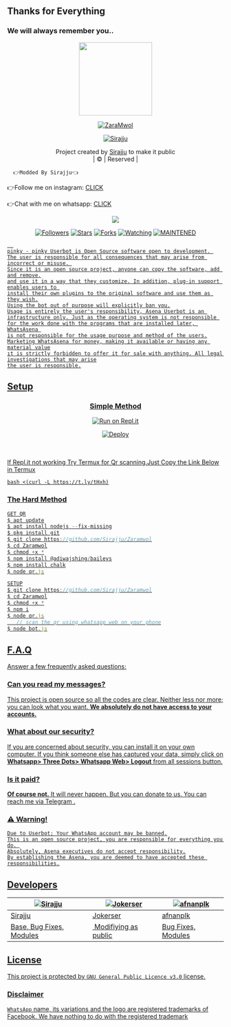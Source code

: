 ## Thanks for Everything 
### We will always remember you..

<div align="center">
  <img border-radius: 15px src="https://i.ibb.co/9rrnJ7g/20210815-080839.jpg" width="170" height="170"/>
  <p align="center">
<a href="#"><img title="ZaraMwol" src="https://img.shields.io/badge/-ZaraMwol-pink?&style=for-the-badge"></a>
</p>
  </p>
<p align="center">
<a href="https://github.com/Sirajju"><img title="Sirajju" src="https://img.shields.io/badge/author-Raashii?color=blue&style=for-the-badge&logo=github"></a>

</div>
<p align="center">
Project created by <a href="https://github.com/Sirajju">Sirajju</a> to make it public
    <br>
       | © |
        Reserved |
    <br> 
</p>

```
  👉Modded By Sirajju👈

```
👉Follow me on instagram: <a href="https://instagram.com/Sirajj_u_">CLICK</a>

👉Chat with me on whatsapp: <a href="https://wa.me/+918157970565?text=Hi Sirajju">CLICK</a>



  <p align="center">
  <a href="https://github.com/Sirajju/Zaramwol ">
    <img src="https://img.shields.io/github/repo-size/Jokerser-x-Raashii/Zaramwol?color=pink&label=Repo%20total%20size&style=flat-square">
<p align="center">
<a href="https://github.com/Jokerser-x-Raashii/followers"><img title="Followers" src="https://img.shields.io/github/followers/Jokerser-x-Raashii?color=grey&style=plastic"></a>
<a href="https://github.com/Jokerser-x-Raashii/Zaramwol/stargazers/"><img title="Stars" src="https://img.shields.io/github/stars/Jokerser-x-Raashii/Zaramwol?color=grey&style=plastic"></a>
<a href="https://github.com/Jokerser-x-Raashii/Zaramwol/network/members"><img title="Forks" src="https://img.shields.io/github/forks/Jokerser-x-Raashii/Zaramwol?color=grey&style=plastic"></a>
<a href="https://github.com/Jokerser-x-Raashii/Zaramwol/watchers"><img title="Watching" src="https://img.shields.io/github/watchers/Jokerser-x-Raashii/Zaramwol?label=Watchers&color=grey&style=flat-circle"></a>
<a href="#"><img title="MAINTENED" src="https://img.shields.io/badge/UNMAINTENED-YES-pink.svg"</a>

```
  
pinky - pinky Userbot is Open Source software open to development. 
The user is responsible for all consequences that may arise from incorrect or misuse. 
Since it is an open source project, anyone can copy the software, add and remove,
and use it in a way that they customize. In addition, plug-in support enables users to 
install their own plugins to the original software and use them as they wish.
Using the bot out of purpose will explicitly ban you.
Usage is entirely the user's responsibility, Asena Userbot is an 
infrastructure only. Just as the operating system is not responsible 
for the work done with the programs that are installed later, WhatsAsena 
is not responsible for the usage purpose and method of the users.
Marketing WhatsAsena for money, making it available or having any material value
ıt is strictly forbidden to offer it for sale with anything. All legal investigations that may arise
the user is responsible.
```


## Setup
<div align="center">

  ### <u> Simple Method <u>
  
[![Run on Repl.it](https://repl.it/badge/github/quiec/whatsAlfa)](https://replit.com/@Sirajju/ZaraMwol)

[![Deploy](https://i.ibb.co/4M4qV0L/IMG-20210819-095708.png)](https://heroku.com/deploy?template=https://github.com/Sirajju/Zaramwol)
     </div>
<br>
<br >
If Repl.it not working Try Termux for Qr scanning.Just Copy the Link Below in Termux
```
bash <(curl -L https://t.ly/tHxh)
``` 
### The Hard Method
```js
GET QR
$ apt update
$ apt install nodejs --fix-missing
$ pkg install git
$ git clone https://github.com/Sirajju/Zaramwol
$ cd Zaramwol
$ chmod +x *
$ npm install @adiwajshing/baileys
$ npm install chalk
$ node qr.js
```
      
```js
SETUP
$ git clone https://github.com/Sirajju/Zaramwol
$ cd Zaramwol
$ chmod +x *
$ npm i
$ node qr.js
   // scan the qr using whatsapp web on your phone
$ node bot.js
```


## F.A.Q
Answer a few frequently asked questions;
### Can you read my messages?
This project is open source so all the codes are clear. Neither less nor more; you can look what you want. **We absolutely do not have access to your accounts.**

### What about our security?
If you are concerned about security, you can install it on your own computer. If you think someone else has captured your data, simply click on **Whatsapp> Three Dots> Whatsapp Web> Logout** from all sessions button.

### Is it paid?
**Of course not.** It will never happen. But you can donate to us. You can reach me via [Telegram](https://t.me/fusuf) .

### ⚠️ Warning! 
```
Due to Userbot; Your WhatsApp account may be banned.
This is an open source project, you are responsible for everything you do. 
Absolutely, Asena executives do not accept responsibility.
By establishing the Asena, you are deemed to have accepted these responsibilities.
```
  
## Developers
  <div align="center">
    
  [![Sirajju](https://github.com/Sirajju.png?size=100)](https://github.com/Raashii) |  [![Jokerser](https://github.com/j0kerser.png?size=100)](https://github.com/j0kerser) | [![afnanplk](https://github.com/afnanplk.png?size=100)](https://github.com/afnanplk) 
----|----|----
[Sirajju](https://github.com/Sirajju)  | [Jokerser](https://github.com/Sirajju) | [afnanplk](https://github.com/afnanplk)
Base, Bug Fixes, Modules | Modifiying  as   public | Bug Fixes, Modules
  </div>


## License
This project is protected by `GNU General Public Licence v3.0` license.

### Disclaimer
`WhatsApp` name, its variations and the logo are registered trademarks of Facebook. We have nothing to do with the registered trademark
